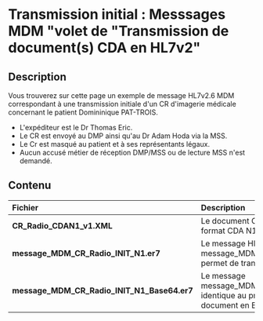 # Transmission initial  :  Messsages MDM  "volet de "Transmission de document(s) CDA en HL7v2" 

## Description
Vous trouverez sur cette page un exemple de message HL7v2.6 MDM correspondant à une transmission initiale d'un CR d'imagerie médicale concernant le patient Domininique PAT-TROIS. 
- L'expéditeur est le Dr Thomas Eric. 
- Le CR est envoyé au DMP ainsi qu'au Dr Adam Hoda via la MSS. 
- Le Cr est masqué au patient et à ses représentants légaux. 
- Aucun accusé métier de réception DMP/MSS ou de lecture MSS n'est demandé.

## Contenu
| Fichier   | Description          |
| :--------------- |:---------------|
| **CR_Radio_CDAN1_v1.XML**  |   Le document CR_Radio_CDAN1_v1.XML au format CDA N1      | 
|  **message_MDM_CR_Radio_INIT_N1.er7** |   Le message HL7 MDM message_MDM_CR_Radio_INIT_N1.er7 qui permet de transmettre le document    | 
|  **message_MDM_CR_Radio_INIT_N1_Base64.er7** |  Le message message_MDM_CR_Radio_INIT_N1_Base64.er7, identique au précédent mais contenant le document en Base64  | 


